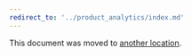 ```yaml
---
redirect_to: '../product_analytics/index.md'
---
```


This document was moved to [another location](../product_analytics/index.md).

<!-- This redirect file can be deleted February 1, 2021, or later. -->
<!-- Before deletion, see: https://docs.gitlab.com/ee/development/documentation/#move-or-rename-a-page -->
